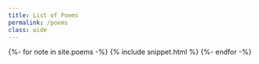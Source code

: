 ```yaml
---
title: List of Poems
permalink: /poems
class: wide
---
```


{%- for note in site.poems -%}
  {% include snippet.html %}
{%- endfor -%}
